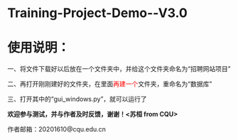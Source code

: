 # Training-Project-Demo--V3.0
<h1>使用说明：</h1>
<p>一、将文件下载好以后放在一个文件夹中，并给这个文件夹命名为“招聘网站项目”</p>
<p>二、再打开刚刚建好的文件夹，在里面<font color="red">再建一个</font>文件夹，重命名为“数据库”</p>
<p>三、打开其中的“gui_windows.py”，就可以运行了</p>
<p><b>欢迎参与测试，并与作者及时反馈，谢谢！<苏桓 from CQU></b><p>
<p>作者邮箱：20201610@cqu.edu.cn</p>

